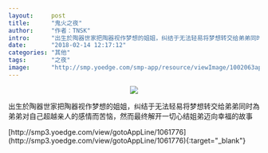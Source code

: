 ```yaml
---
layout:     post
title:      "鬼火之夜"
author:     "作者：TNSK"
intro:      "出生於陶器世家把陶器视作梦想的姐姐，纠结于无法轻易将梦想转交给弟弟同时為弟弟对自己超越亲人的感情而苦恼，然而最终解开一切心结姐弟迈向幸福的故事"
date:       "2018-02-14 12:17:12"
categories: "其他"
tags:       "之夜"
image:      "http://smp.yoedge.com/smp-app/resource/viewImage/1002063appline.png"
---
```

<div style="text-align: center">
<p><img src="http://smp.yoedge.com/smp-app/resource/viewImage/1002063appline.png"/></p>
</div>
<p class="post-meta">
<span>出生於陶器世家把陶器视作梦想的姐姐，纠结于无法轻易将梦想转交给弟弟同时為弟弟对自己超越亲人的感情而苦恼，然而最终解开一切心结姐弟迈向幸福的故事</span>
</p>
[http://smp3.yoedge.com/view/gotoAppLine/1061776](http://smp3.yoedge.com/view/gotoAppLine/1061776){:target="_blank"}


